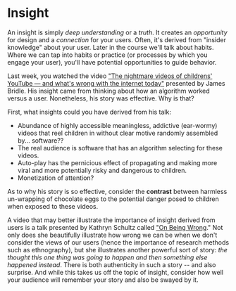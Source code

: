 # Insight

An insight is simply *deep understanding* or a *truth*. It creates an *opportunity* for design and a *connection* for your users. Often, it's derived from "insider knowledge" about your user. Later in the course we'll talk about habits. Where we can tap into habits or practice (or processes by which you engage your user), you'll have potential opportunities to guide behavior.

Last week, you watched the video ["The nightmare videos of childrens' YouTube — and what's wrong with the internet today"](https://www.youtube.com/watch?v=v9EKV2nSU8w) presented by James Bridle. His insight came from thinking about how an algorithm worked versus a user. Nonetheless, his story was effective. Why is that?

First, what insights could you have derived from his talk:

- Abundance of highly accessible meaningless, addictive (ear-wormy) videos that reel children in without clear motive randomly assembled by... software?? 
- The real audience is software that has an algorithm selecting for these videos.
- Auto-play has the pernicious effect of propagating and making more viral and more potentially risky and dangerous to children.
- Monetization of attention?

As to why his story is so effective, consider the **contrast** between harmless un-wrapping of chocolate eggs to the potential danger posed to children when exposed to these videos.

A video that may better illustrate the importance of insight derived from users is a talk presented by Kathryn Schultz called ["On Being Wrong](https://www.ted.com/talks/kathryn_schulz_on_being_wrong/transcript)." Not only does she beautifully illustrate how wrong we can be when we don't consider the views of our users (hence the importance of research methods such as ethnography), but she illustrates another powerful sort of story: *the thought this one thing was going to happen and then something else happened instead*. There is both authenticity in such a story -- and also surprise. And while this takes us off the topic of insight, consider how well your audience will remember your story and also be swayed by it.
